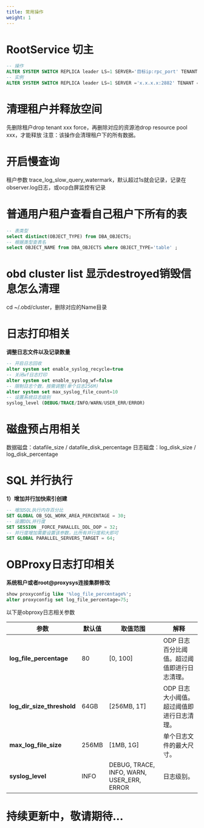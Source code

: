 ```yaml
---
title: 常用操作
weight: 1
---
```


# RootService 切主

```sql
-- 操作
ALTER SYSTEM SWITCH REPLICA leader LS=1 SERVER='目标ip:rpc_port' TENANT ='sys';
-- 实例
ALTER SYSTEM SWITCH REPLICA leader LS=1 SERVER ='x.x.x.x:2882' TENANT ='sys'
```

# 清理租户并释放空间
先删除租户drop tenant xxx force，再删除对应的资源池drop resource pool xxx，才能释放
注意：该操作会清理租户下的所有数据。

# 开启慢查询
租户参数 trace_log_slow_query_watermark，默认超过1s就会记录，记录在observer.log日志，或ocp白屏监控有记录

# 普通用户租户查看自己租户下所有的表

```sql
-- 表类型
select distinct(OBJECT_TYPE) from DBA_OBJECTS;  
-- 根据类型查表名
select OBJECT_NAME from DBA_OBJECTS where OBJECT_TYPE='table' ;
```

# obd cluster list 显示destroyed销毁信息怎么清理
cd  ~/.obd/cluster，删除对应的Name目录

# 日志打印相关

**调整日志文件以及记录数量**

```sql
-- 开启日志回收
alter system set enable_syslog_recycle=true
-- 关闭wf日志打印
alter system set enable_syslog_wf=false
-- 限制日志个数，按需调整(单个日志256M)
alter system set max_syslog_file_count=10
-- 设置系统日志级别
syslog_level (DEBUG/TRACE/INFO/WARN/USER_ERR/ERROR)
```

# 磁盘预占用相关
数据磁盘：datafile_size / datafile_disk_percentage
日志磁盘：log_disk_size / log_disk_percentage

# SQL 并行执行

**1）增加并行加快索引创建**

```sql
-- 增加SQL执行内存百分比
SET GLOBAL OB_SQL_WORK_AREA_PERCENTAGE = 30; 
-- 设置DDL并行度
SET SESSION _FORCE_PARALLEL_DDL_DOP = 32;
-- 并行度增加需要设置该参数，比所有并行度和大即可
SET GLOBAL PARALLEL_SERVERS_TARGET = 64;
```

# OBProxy日志打印相关

**系统租户或者root@proxysys连接集群修改**

```sql
show proxyconfig like '%log_file_percentage%';
alter proxyconfig set log_file_percentage=75;
```

以下是obproxy日志相关参数

| 参数 | 默认值 | 取值范围 | 解释 |
| --- | --- | --- | --- |
| **log_file_percentage** | 80 | [0, 100] | ODP 日志百分比阈值。超过阈值即进行日志清理。 |
| **log_dir_size_threshold** | 64GB | [256MB, 1T] | ODP 日志大小阈值。超过阈值即进行日志清理。 |
| **max_log_file_size** | 256MB | [1MB, 1G] | 单个日志文件的最大尺寸。 |
| **syslog_level** | INFO | DEBUG, TRACE, INFO, WARN, USER_ERR, ERROR | 日志级别。 |


# 持续更新中，敬请期待...

